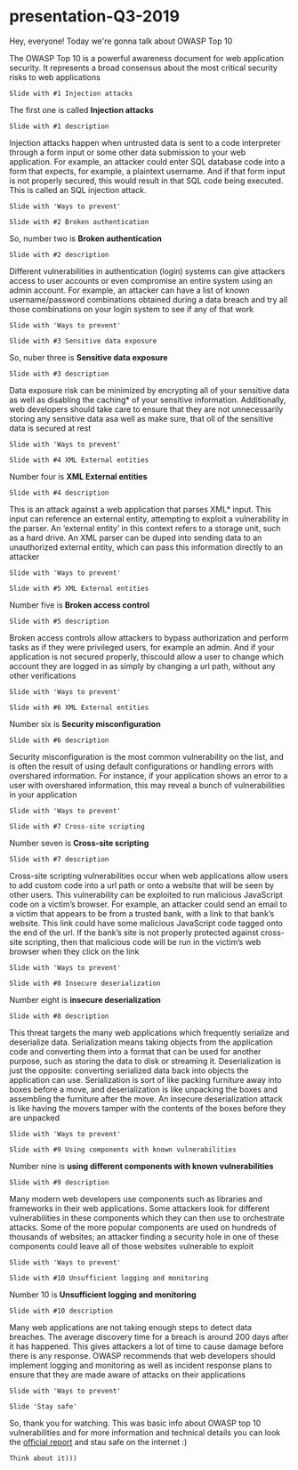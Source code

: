 # presentation-Q3-2019

Hey, everyone! Today we're gonna talk about OWASP Top 10

 The OWASP Top 10 is a powerful awareness document for web application security. It represents a broad consensus about the most critical security risks to web applications

`Slide with #1 Injection attacks`

 The first one is called **Injection attacks**

`Slide with #1 description`

Injection attacks happen when untrusted data is sent to a code interpreter through a form input or some other data submission to your web application. For example, an attacker could enter SQL database code into a form that expects, for example, a plaintext username. And if that form input is not properly secured, this would result in that SQL code being executed. This is called an SQL injection attack.

`Slide with 'Ways to prevent'`

`Slide with #2 Broken authentication`

So, number two is **Broken authentication**

`Slide with #2 description`

Different vulnerabilities in authentication (login) systems can give attackers access to user accounts or even compromise an entire system using an admin account. For example, an attacker can have a list of known username/password combinations obtained during a data breach and try all those combinations on your login system to see if any of that work

`Slide with 'Ways to prevent'`

`Slide with #3 Sensitive data exposure`

So, nuber three is **Sensitive data exposure**

`Slide with #3 description`

Data exposure risk can be minimized by encrypting all of your sensitive data as well as disabling the caching* of your sensitive information. Additionally, web developers should take care to ensure that they are not unnecessarily storing any sensitive data asa well as make sure, that oll of the sensitive data is secured at rest

`Slide with 'Ways to prevent'`

`Slide with #4 XML External entities`

Number four is **XML External entities**

`Slide with #4 description`

This is an attack against a web application that parses XML* input. This input can reference an external entity, attempting to exploit a vulnerability in the parser. An ‘external entity’ in this context refers to a storage unit, such as a hard drive. An XML parser can be duped into sending data to an unauthorized external entity, which can pass this information directly to an attacker

`Slide with 'Ways to prevent'`

`Slide with #5 XML External entities`

Number five is **Broken access control**

`Slide with #5 description`

Broken access controls allow attackers to bypass authorization and perform tasks as if they were privileged users, for example an admin. And if your application is not secured properly, thiscould allow a user to change which account they are logged in as simply by changing a url path, without any other verifications

`Slide with 'Ways to prevent'`

`Slide with #6 XML External entities`

Number six is **Security misconfiguration**

`Slide with #6 description`

Security misconfiguration is the most common vulnerability on the list, and is often the result of using default configurations or handling errors with overshared information. For instance, if your application shows an error to a user with overshared information, this may reveal a bunch of vulnerabilities in your application

`Slide with 'Ways to prevent'`

`Slide with #7 Cross-site scripting`

Number seven is **Cross-site scripting**

`Slide with #7 description`

Cross-site scripting vulnerabilities occur when web applications allow users to add custom code into a url path or onto a website that will be seen by other users. This vulnerability can be exploited to run malicious JavaScript code on a victim’s browser. For example, an attacker could send an email to a victim that appears to be from a trusted bank, with a link to that bank’s website. This link could have some malicious JavaScript code tagged onto the end of the url. If the bank’s site is not properly protected against cross-site scripting, then that malicious code will be run in the victim’s web browser when they click on the link

`Slide with 'Ways to prevent'`

`Slide with #8 Insecure deserialization`

Number eight is **insecure deserialization**

`Slide with #8 description`

This threat targets the many web applications which frequently serialize and deserialize data. Serialization means taking objects from the application code and converting them into a format that can be used for another purpose, such as storing the data to disk or streaming it. Deserialization is just the opposite: converting serialized data back into objects the application can use. Serialization is sort of like packing furniture away into boxes before a move, and deserialization is like unpacking the boxes and assembling the furniture after the move. An insecure deserialization attack is like having the movers tamper with the contents of the boxes before they are unpacked

`Slide with 'Ways to prevent'`

`Slide with #9 Using components with known vulnerabilities`

Number nine is **using different components with known vulnerabilities**

`Slide with #9 description`

Many modern web developers use components such as libraries and frameworks in their web applications. Some attackers look for different vulnerabilities in these components which they can then use to orchestrate attacks. Some of the more popular components are used on hundreds of thousands of websites; an attacker finding a security hole in one of these components could leave all of those websites vulnerable to exploit

`Slide with 'Ways to prevent'`

`Slide with #10 Unsufficient logging and monitoring`

Number 10 is **Unsufficient logging and monitoring**

`Slide with #10 description`

Many web applications are not taking enough steps to detect data breaches. The average discovery time for a breach is around 200 days after it has happened. This gives attackers a lot of time to cause damage before there is any response. OWASP recommends that web developers should implement logging and monitoring as well as incident response plans to ensure that they are made aware of attacks on their applications

`Slide with 'Ways to prevent'`

`Slide 'Stay safe'`

So, thank you for watching. This was basic info about OWASP top 10 vulnerabilities and for more information and technical details you can look the [official report](https://www.owasp.org/images/7/72/OWASP_Top_10-2017_%28en%29.pdf.pdf) and stau safe on the internet :)

`Think about it)))`